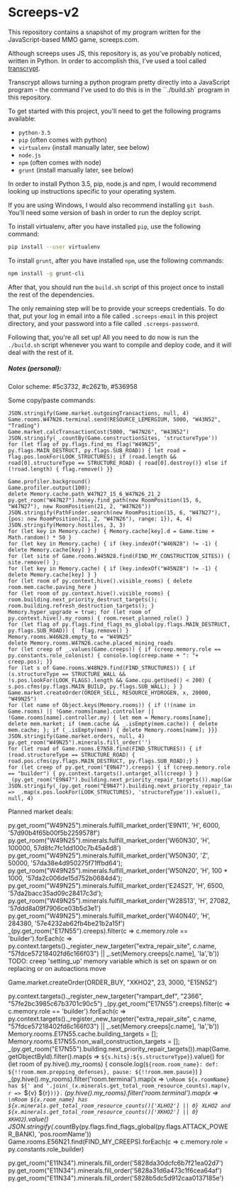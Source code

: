 Screeps-v2
==========

This repository contains a snapshot of my program written for the JavaScript-based MMO game, screeps.com.

Although screeps uses JS, this repository is, as you've probably noticed, written in Python. In order to accomplish this,
I've used a tool called [transcrypt](transcrypt.com).

Transcrypt allows turning a python program pretty directly into a JavaScript program - the command I've used to do this
is in the ``./build.sh` program in this repository.

To get started with this project, you'll need to get the following programs available:
- `python-3.5`
- `pip` (often comes with python)
- `virtualenv` (install manually later, see below)
- `node.js`
- `npm` (often comes with node)
- `grunt` (install manually later, see below)

In order to install Python 3.5, pip, node.js and npm, I would recommend looking up instructions specific to your
operating system.

If you are using Windows, I would also recommend installing `git bash`. You'll need some version of bash in order to run
the deploy script.

To install virtualenv, after you have installed `pip`, use the following command:

```sh
pip install --user virtualenv
```

To install `grunt`, after you have installed `npm`, use the following commands:
```sh
npm install -g grunt-cli
```

After that, you should run the `build.sh` script of this project once to install the rest of the dependencies.

The only remaining step will be to provide your screeps credentials. To do that, put your log in email into a file
called `.screeps-email` in this project directory, and your password into a file called `.screeps-password`.

Following that, you're all set up! All you need to do now is run the `./build.sh` script whenever you want to compile
and deploy code, and it will deal with the rest of it.


##### Notes (personal):

Color scheme: #5c3732, #c2621b, #536958

Some copy/paste commands:

```
JSON.stringify(Game.market.outgoingTransactions, null, 4)
Game.rooms.W47N26.terminal.send(RESOURCE_LEMERGIUM, 5000, "W43N52", "Trading")
Game.market.calcTransactionCost(5000, "W47N26", "W43N52")
JSON.stringify(_.countBy(Game.constructionSites, 'structureType'))
for (let flag of py.flags.find_ms_flag("W49N25", py.flags.MAIN_DESTRUCT, py.flags.SUB_ROAD)) { let road = flag.pos.lookFor(LOOK_STRUCTURES); if (road.length && road[0].structureType == STRUCTURE_ROAD) { road[0].destroy()} else if (!road.length) { flag.remove() }}

Game.profiler.background()
Game.profiler.output(100);
delete Memory.cache.path_W47N27_15_6_W47N26_21_2
py.get_room("W47N27").honey.find_path(new RoomPosition(15, 6, "W47N27"), new RoomPosition(21, 2, "W47N26"))
JSON.stringify(PathFinder.search(new RoomPosition(15, 6, "W47N27"), {pos: new RoomPosition(21, 2, "W47N26"), range: 1}), 4, 4)
JSON.stringify(Memory.hostiles, 3, 3)
for (let key in Memory.cache) { Memory.cache[key].d = Game.time + Math.random() * 50 }
for (let key in Memory.cache) { if (key.indexOf("W46N28") != -1) { delete Memory.cache[key] } }
for (let site of Game.rooms.W45N28.find(FIND_MY_CONSTRUCTION_SITES)) { site.remove() };
for (let key in Memory.cache) { if (key.indexOf("W45N28") != -1) { delete Memory.cache[key] } }
for (let room of py.context.hive().visible_rooms) { delete room.mem.cache.paving_here }
for (let room of py.context.hive().visible_rooms) { room.building.next_priority_destruct_targets(); room.building.refresh_destruction_targets(); }
Memory.hyper_upgrade = true; for (let room of py.context.hive().my_rooms) { room.reset_planned_role() }
for (let flag of py.flags.find_flags_ms_global(py.flags.MAIN_DESTRUCT, py.flags.SUB_ROAD)) {  flag.remove() }
Memory.rooms.W46N28.empty_to = "W49N25"
delete Memory.rooms.W47N26.cache.placed_mining_roads
for (let creep of _.values(Game.creeps)) { if (creep.memory.role == py.constants.role_colonist) { console.log(creep.name + ": "+ creep.pos); }}
for (let s of Game.rooms.W48N29.find(FIND_STRUCTURES)) { if (s.structureType == STRUCTURE_WALL && !s.pos.lookFor(LOOK_FLAGS).length && Game.cpu.getUsed() < 200) { s.pos.cfms(py.flags.MAIN_BUILD, py.flags.SUB_WALL); } }
Game.market.createOrder(ORDER_SELL, RESOURCE_HYDROGEN, x, 20000, "W49N25")
for (let name of Object.keys(Memory.rooms)) { if (!(name in Game.rooms) || !Game.rooms[name].controller || !Game.rooms[name].controller.my) { let mem = Memory.rooms[name]; delete mem.market; if (mem.cache && _.isEmpty(mem.cache)) { delete mem.cache; }; if (_.isEmpty(mem)) { delete Memory.rooms[name]; }}}
JSON.stringify(Game.market.orders, null, 4)
py.get_room("W49N25").minerals.fill_order('')
for (let road of Game.rooms.E7N58.find(FIND_STRUCTURES)) { if (road.structureType == STRUCTURE_ROAD) { road.pos.cfms(py.flags.MAIN_DESTRUCT, py.flags.SUB_ROAD);} }
for (let creep of py.get_room("E9N47").creeps) { if (creep.memory.role == "builder") { py.context.targets().untarget_all(creep) } }
_(py.get_room("E9N47").building.next_priority_repair_targets()).map(Game.getObjectById).filter().map('hits').value()
JSON.stringify(_(py.get_room("E9N47").building.next_priority_repair_targets()).map(Game.getObjectById).filter().map(x => _.map(x.pos.lookFor(LOOK_STRUCTURES), 'structureType')).value(), null, 4)
```

Planned market deals:

py.get_room("W49N25").minerals.fulfill_market_order('E9N11', 'H', 6000, '57d90b4f65b00f5b2259578f')
py.get_room("W49N25").minerals.fulfill_market_order('W60N30', 'H', 100000, 57d8fc7fc1dd100c7b45a4d8')
py.get_room("W49N25").minerals.fulfill_market_order('W50N30', 'Z', 50000, '57da38e4d950275f71ffbd64');
py.get_room("W49N25").minerals.fulfill_market_order('W50N20', 'H', 100 * 1000, '57da2c006de15d752b0684d4');
py.get_room("W49N25").minerals.fulfill_market_order('E24S21', 'H', 6500, '57da2bacc35ad09c28417c3d');
py.get_room("W49N25").minerals.fulfill_market_order('W28S13', 'H', 27082, '57ddd8a09f7906ce03b5d3e1')
py.get_room("W49N25").minerals.fulfill_market_order('W40N40', 'H', 284380, '57e4232ab62fb4be21b2a15f')
_(py.get_room("E17N55").creeps).filter(c => c.memory.role == 'builder').forEach(c => py.context.targets()._register_new_targeter("extra_repair_site", c.name, "57fdce57218402fd6c166f03") || _.set(Memory.creeps[c.name], 'la','b'))
TODO: creep 'setting_up' memory variable which is set on spawn or on replacing or on autoactions move

Game.market.createOrder(ORDER_BUY, "XKHO2", 23, 3000, "E15N52")

py.context.targets()._register_new_targeter("rampart_def", "2366", "57fe2bc3985c67b3701c90c5")
_(py.get_room("E17N55").creeps).filter(c => c.memory.role == 'builder').forEach(c => py.context.targets()._register_new_targeter("extra_repair_site", c.name, "57fdce57218402fd6c166f03") || _.set(Memory.creeps[c.name], 'la','b'))
Memory.rooms.E17N55.cache.building_targets = []; Memory.rooms.E17N55.non_wall_construction_targets = [];
_(py.get_room("E17N55").building.next_priority_repair_targets()).map(Game.getObjectById).filter().map(s => `${s.hits}:${s.structureType}`).value()
for (let room of py.hive().my_rooms) { console.log(`${room.room_name}: def: ${!!room.mem.prepping_defenses}, pause: ${!!room.mem.pause}`) }
_(py.hive().my_rooms).filter('room.terminal').map(x => `\nRoom ${x.roomName} has ${' and '.join(_(x.minerals.get_total_room_resource_counts).map(v, r => `${v} ${r}`))}.`
_(py.hive().my_rooms).filter('room.terminal').map(x => `\nRoom ${x.room_name} has ${x.minerals.get_total_room_resource_counts()['XLHO2'] || 0} XLHO2 and ${x.minerals.get_total_room_resource_counts()['XKHO2'] || 0} XKHO2`).value()
JSON.stringify(_.countBy(py.flags.find_flags_global(py.flags.ATTACK_POWER_BANK), 'pos.roomName'))
Game.rooms.E56N21.find(FIND_MY_CREEPS).forEach(c => c.memory.role = py.constants.role_builder)

py.get_room("E11N34").minerals.fill_order('5828da30dcfc6b7f21ea02d7')
py.get_room("E11N34").minerals.fill_order('5828a31d6a473c1f6cea64af')
py.get_room("E11N34").minerals.fill_order('5828b5dc5d912caa0137185e')

